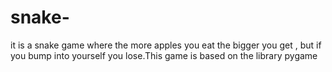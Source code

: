 # snake-
it is a snake game where the more apples you eat the bigger you get , but if you bump into yourself you lose.This game is based on the library pygame 
